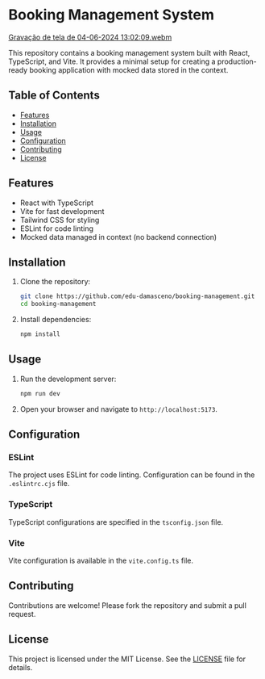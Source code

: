 
# Booking Management System

[Gravação de tela de 04-06-2024 13:02:09.webm](https://github.com/edu-damasceno/booking-management/assets/64082638/06de5e12-57eb-44a1-ba3d-43ece931aaba)

This repository contains a booking management system built with React, TypeScript, and Vite. It provides a minimal setup for creating a production-ready booking application with mocked data stored in the context.

## Table of Contents
- [Features](#features)
- [Installation](#installation)
- [Usage](#usage)
- [Configuration](#configuration)
- [Contributing](#contributing)
- [License](#license)

## Features

- React with TypeScript
- Vite for fast development
- Tailwind CSS for styling
- ESLint for code linting
- Mocked data managed in context (no backend connection)

## Installation

1. Clone the repository:
   ```bash
   git clone https://github.com/edu-damasceno/booking-management.git
   cd booking-management
   ```

2. Install dependencies:
   ```bash
   npm install
   ```

## Usage

1. Run the development server:
   ```bash
   npm run dev
   ```

2. Open your browser and navigate to `http://localhost:5173`.

## Configuration

### ESLint

The project uses ESLint for code linting. Configuration can be found in the `.eslintrc.cjs` file.

### TypeScript

TypeScript configurations are specified in the `tsconfig.json` file.

### Vite

Vite configuration is available in the `vite.config.ts` file.

## Contributing

Contributions are welcome! Please fork the repository and submit a pull request.

## License

This project is licensed under the MIT License. See the [LICENSE](LICENSE) file for details.
